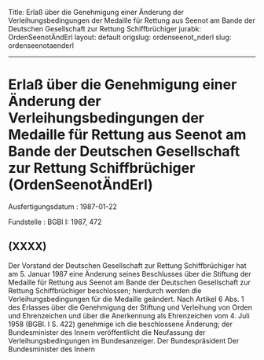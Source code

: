 Title: Erlaß über die Genehmigung einer Änderung der Verleihungsbedingungen der Medaille
  für Rettung aus Seenot am Bande der Deutschen Gesellschaft zur Rettung Schiffbrüchiger
jurabk: OrdenSeenotÄndErl
layout: default
origslug: ordenseenot_nderl
slug: ordenseenotaenderl

---

# Erlaß über die Genehmigung einer Änderung der Verleihungsbedingungen der Medaille für Rettung aus Seenot am Bande der Deutschen Gesellschaft zur Rettung Schiffbrüchiger (OrdenSeenotÄndErl)

Ausfertigungsdatum
:   1987-01-22

Fundstelle
:   BGBl I: 1987, 472



## (XXXX)

Der Vorstand der Deutschen Gesellschaft zur Rettung Schiffbrüchiger
hat am 5. Januar 1987 eine Änderung seines Beschlusses über die
Stiftung der Medaille für Rettung aus Seenot am Bande der Deutschen
Gesellschaft zur Rettung Schiffbrüchiger beschlossen; hierdurch werden
die Verleihungsbedingungen für die Medaille geändert.
Nach Artikel 6 Abs. 1 des Erlasses über die Genehmigung der Stiftung
und Verleihung von Orden und Ehrenzeichen und über die Anerkennung als
Ehrenzeichen vom 4. Juli 1958 (BGBl. I S. 422) genehmige ich die
beschlossene Änderung; der Bundesminister des Innern veröffentlicht
die Neufassung der Verleihungsbedingungen im Bundesanzeiger.
Der Bundespräsident
Der Bundesminister des Innern

